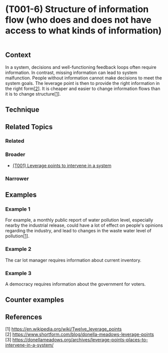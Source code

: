 # (T001-6) Structure of information flow (who does and does not have access to what kinds of information)

<image>

## Context

In a system, decisions and well-functioning feedback loops often require information. In contrast, missing information can lead to system malfunction. People without information cannot make decisions to meet the system goals. The leverage point is then to provide the right information in the right form[[2](#2)]. It is cheaper and easier to change information flows than it is to change structure[[1](#1)].

## Technique


## Related Topics

### Related

### Broader

* [(T001) Leverage points to intervene in a system](../(T001)%20Leverage%20points%20to%20intervene%20in%20a%20system/README.md)

### Narrower


## Examples
### Example 1

For example, a monthly public report of water pollution level, especially nearby the industrial release, could have a lot of effect on people's opinions regarding the industry, and lead to changes in the waste water level of pollution[[1](#1)].

### Example 2

The car lot manager requires information about current inventory.

### Example 3

A democracy requires information about the government for voters.


## Counter examples

<links to counter-examples>

## References

<a name="1">[1]</a> https://en.wikipedia.org/wiki/Twelve_leverage_points  
<a name="2" />[2] https://www.shortform.com/blog/donella-meadows-leverage-points  
<a name="3" />[3] https://donellameadows.org/archives/leverage-points-places-to-intervene-in-a-system/